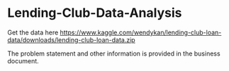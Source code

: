 # Lending-Club-Data-Analysis
Get the data here
https://www.kaggle.com/wendykan/lending-club-loan-data/downloads/lending-club-loan-data.zip

The problem statement and other information is provided in the business document.
